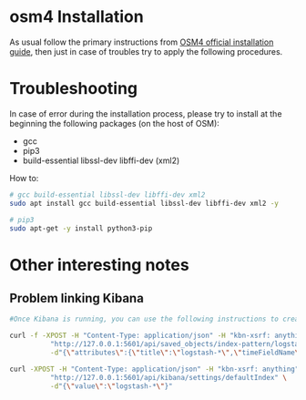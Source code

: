 # osm4 Installation
As usual follow the primary instructions from [OSM4 official installation guide], then just in case of troubles try to apply the following procedures.


[OSM4 official installation guide]: https://osm.etsi.org/wikipub/index.php/OSM_Release_FOUR#Other_installation_options


# Troubleshooting

In case of error during the installation process, please try to install at the beginning the following packages (on the host of OSM):

* gcc
* pip3
* build-essential libssl-dev libffi-dev (xml2)

How to:

```bash
# gcc build-essential libssl-dev libffi-dev xml2
sudo apt install gcc build-essential libssl-dev libffi-dev xml2 -y

# pip3
sudo apt-get -y install python3-pip

```

# Other interesting notes

## Problem linking Kibana

```bash
#Once Kibana is running, you can use the following instructions to create index pattern:

curl -f -XPOST -H "Content-Type: application/json" -H "kbn-xsrf: anything" \
          "http://127.0.0.1:5601/api/saved_objects/index-pattern/logstash-*" \
          -d"{\"attributes\":{\"title\":\"logstash-*\",\"timeFieldName\":\"@timestamp\"}}"

curl -XPOST -H "Content-Type: application/json" -H "kbn-xsrf: anything" \
          "http://127.0.0.1:5601/api/kibana/settings/defaultIndex" \
          -d"{\"value\":\"logstash-*\"}"
```
